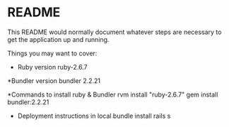 # README

This README would normally document whatever steps are necessary to get the
application up and running.

Things you may want to cover:

* Ruby version
ruby-2.6.7

*Bundler version
bundler 2.2.21

*Commands to install ruby & Bundler
rvm install "ruby-2.6.7"
gem install bundler:2.2.21

* Deployment instructions in local
bundle install
rails s